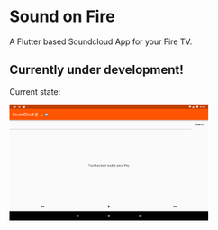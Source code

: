 # Sound on Fire

A Flutter based Soundcloud App for your Fire TV.

## Currently under development!

Current state:

<img width="70%" screenshot src="screenshots/flutter_03.png">